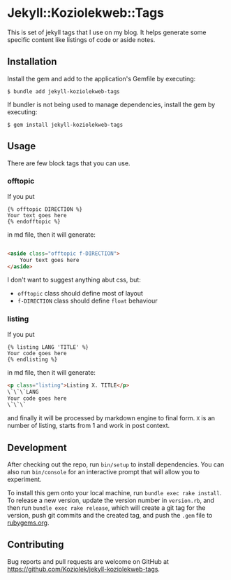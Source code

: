 # Jekyll::Koziolekweb::Tags

This is set of jekyll tags that I use on my blog. It helps generate some specific content like listings of code or aside notes.

## Installation

Install the gem and add to the application's Gemfile by executing:

    $ bundle add jekyll-koziolekweb-tags

If bundler is not being used to manage dependencies, install the gem by executing:

    $ gem install jekyll-koziolekweb-tags

## Usage

There are few block tags that you can use.

### offtopic

If you put

```
{% offtopic DIRECTION %}
Your text goes here
{% endofftopic %}
```

in md file, then it will generate:

```html

<aside class="offtopic f-DIRECTION">
    Your text goes here
</aside>
```

I don't want to suggest anything abut css, but:

* `offtopic` class should define most of layout
* `f-DIRECTION` class should define `float` behaviour

### listing

If you put

```
{% listing LANG 'TITLE' %}
Your code goes here
{% endlisting %}
```

in md file, then it will generate:

```html
<p class="listing">Listing X. TITLE</p>
\`\`\`LANG
Your code goes here
\`\`\`
```

and finally it will be processed by markdown engine to final form. `X` is an number of listing, starts from 1 and work in post context.

## Development

After checking out the repo, run `bin/setup` to install dependencies. You can also run `bin/console` for an interactive prompt that will allow you to
experiment.

To install this gem onto your local machine, run `bundle exec rake install`. To release a new version, update the version number in `version.rb`, and
then run `bundle exec rake release`, which will create a git tag for the version, push git commits and the created tag, and push the `.gem` file
to [rubygems.org](https://rubygems.org).

## Contributing

Bug reports and pull requests are welcome on GitHub at https://github.com/Koziolek/jekyll-koziolekweb-tags.

